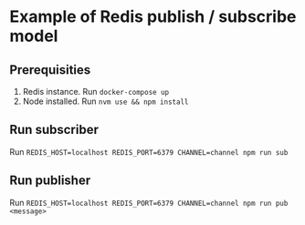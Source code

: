 # Example of Redis publish / subscribe model

## Prerequisities

1. Redis instance. Run `docker-compose up`
1. Node installed. Run `nvm use && npm install`

## Run subscriber

Run `REDIS_HOST=localhost REDIS_PORT=6379 CHANNEL=channel npm run sub`

## Run publisher

Run `REDIS_HOST=localhost REDIS_PORT=6379 CHANNEL=channel npm run pub <message>`